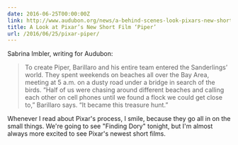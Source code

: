 ```yaml
---
date: 2016-06-25T00:00:00Z
link: http://www.audubon.org/news/a-behind-scenes-look-pixars-new-short-film-piper
title: A Look at Pixar’s New Short Film ‘Piper’
url: /2016/06/25/pixar-piper/
---
```


Sabrina Imbler, writing for Audubon: 

> To create Piper, Barillaro and his entire team entered the Sanderlings’ world. They spent weekends on beaches all over the Bay Area, meeting at 5 a.m. on a dusty road under a bridge in search of the birds. “Half of us were chasing around different beaches and calling each other on cell phones until we found a flock we could get close to,” Barillaro says. “It became this treasure hunt.”

Whenever I read about Pixar's process, I smile, because they go all in on the small things. We're going to see "Finding Dory" tonight, but I'm almost always more excited to see Pixar's newest short films. 


